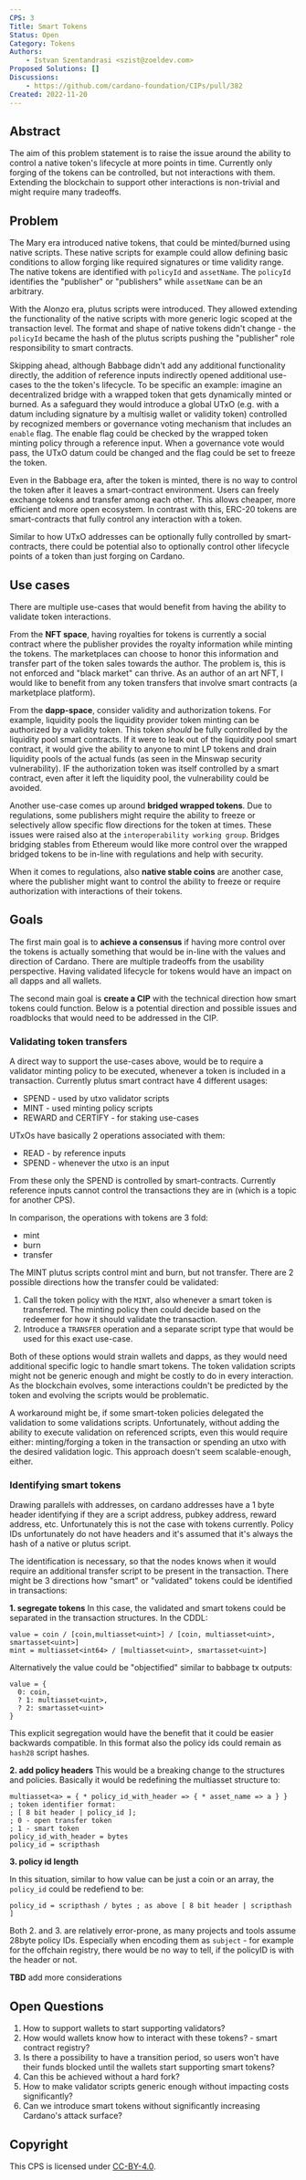 ```yaml
---
CPS: 3
Title: Smart Tokens
Status: Open
Category: Tokens
Authors:
    - Istvan Szentandrasi <szist@zoeldev.com>
Proposed Solutions: []
Discussions:
    - https://github.com/cardano-foundation/CIPs/pull/382
Created: 2022-11-20
---
```


## Abstract

The aim of this problem statement is to raise the issue around the ability to control a native token's lifecycle at more points in time.
Currently only forging of the tokens can be controlled, but not interactions with them. Extending the blockchain to support other interactions is non-trivial and might require many tradeoffs.

## Problem

The Mary era introduced native tokens, that could be minted/burned using native scripts. These native scripts for example could allow defining basic conditions to allow forging like required signatures or time validity range. The native tokens are identified with `policyId` and `assetName`. The `policyId` identifies the "publisher" or "publishers" while `assetName` can be an arbitrary.

With the Alonzo era, plutus scripts were introduced. They allowed extending the functionality of the native scripts with more generic logic scoped at the transaction level. The format and shape of native tokens didn't change - the `policyId` became the hash of the plutus scripts pushing the "publisher" role responsibility to smart contracts.

Skipping ahead, although Babbage didn't add any additional functionality directly, the addition of reference inputs indirectly opened additional use-cases to the the token's lifecycle. To be specific an example: imagine an decentralized bridge with a wrapped token that gets dynamically minted or burned. As a safeguard they would introduce a global UTxO (e.g. with a datum including signature by a multisig wallet or validity token) controlled by recognized members or governance voting mechanism that includes an `enable` flag. The enable flag could be checked by the wrapped token minting policy through a reference input. When a governance vote would pass, the UTxO datum could be changed and the flag could be set to freeze the token.

Even in the Babbage era, after the token is minted, there is no way to control the token after it leaves a smart-contract environment. Users can freely exchange tokens and transfer among each other. This allows cheaper, more efficient and more open ecosystem. In contrast with this, ERC-20 tokens are smart-contracts that fully control any interaction with a token.

Similar to how UTxO addresses can be optionally fully controlled by smart-contracts, there could be potential also to optionally control other lifecycle points of a token than just forging on Cardano.

## Use cases

There are multiple use-cases that would benefit from having the ability to validate token interactions.

From the **NFT space**, having royalties for tokens is currently a social contract where the publisher provides the royalty information while minting the tokens. The marketplaces can choose to honor this information and transfer part of the token sales towards the author. The problem is, this is not enforced and "black market" can thrive. As an author of an art NFT, I would like to benefit from any token transfers that involve smart contracts (a marketplace platform).

From the **dapp-space**, consider validity and authorization tokens. For example, liquidity pools the liquidity provider token minting can be authorized by a validity token. This token _should_ be fully controlled by the liquidity pool smart contracts. If it were to leak out of the liquidity pool smart contract, it would give the ability to anyone to mint LP tokens and drain liquidity pools of the actual funds (as seen in the Minswap security vulnerability). IF the authorization token was itself controlled by a smart contract, even after it left the liquidity pool, the vulnerability could be avoided.

Another use-case comes up around **bridged wrapped tokens**. Due to regulations, some publishers might require the ability to freeze or selectively allow specific flow directions for the token at times. These issues were raised also at the `interoperability working group`. Bridges bridging stables from Ethereum would like more control over the wrapped bridged tokens to be in-line with regulations and help with security.

When it comes to regulations, also **native stable coins** are another case, where the publisher might want to control the ability to freeze or require authorization with interactions of their tokens.

## Goals

The first main goal is to **achieve a consensus** if having more control over the tokens is actually something that would be in-line with the values and direction of Cardano. There are multiple tradeoffs from the usability perspective. Having validated lifecycle for tokens would have an impact on all dapps and all wallets.

The second main goal is **create a CIP** with the technical direction how smart tokens could function. Below is a potential direction and possible issues and roadblocks that would need to be addressed in the CIP.

### Validating token transfers

A direct way to support the use-cases above, would be to require a validator minting policy to be executed, whenever a token is included in a transaction. Currently plutus smart contract have 4 different usages:

- SPEND - used by utxo validator scripts
- MINT - used minting policy scripts
- REWARD and CERTIFY - for staking use-cases

UTxOs have basically 2 operations associated with them:

- READ - by reference inputs
- SPEND - whenever the utxo is an input

From these only the SPEND is controlled by smart-contracts. Currently reference inputs cannot control the transactions they are in (which is a topic for another CPS).

In comparison, the operations with tokens are 3 fold:

- mint
- burn
- transfer

The MINT plutus scripts control mint and burn, but not transfer. There are 2 possible directions how the transfer could be validated:

1. Call the token policy with the `MINT`, also whenever a smart token is transferred. The minting policy then could decide based on the redeemer for how it should validate the transaction.
2. Introduce a `TRANSFER` operation and a separate script type that would be used for this exact use-case.

Both of these options would strain wallets and dapps, as they would need additional specific logic to handle smart tokens. The token validation scripts might not be generic enough and might be costly to do in every interaction. As the blockchain evolves, some interactions couldn't be predicted by the token and evolving the scripts would be problematic.

A workaround might be, if some smart-token policies delegated the validation to some validations scripts. Unfortunately, without adding the ability to execute validation on referenced scripts, even this would require either: minting/forging a token in the transaction or spending an utxo with the desired validation logic. This approach doesn't seem scalable-enough, either.

### Identifying smart tokens

Drawing parallels with addresses, on cardano addresses have a 1 byte header identifying if they are a script address, pubkey address, reward address, etc. Unfortunately this is not the case with tokens currently. Policy IDs unfortunately do not have headers and it's assumed that it's always the hash of a native or plutus script.

The identification is necessary, so that the nodes knows when it would require an additional transfer script to be present in the transaction. There might be 3 directions how "smart" or "validated" tokens could be identified in transactions:

**1. segregate tokens**
In this case, the validated and smart tokens could be separated in the transaction structures. In the CDDL:

```cddl
value = coin / [coin,multiasset<uint>] / [coin, multiasset<uint>, smartasset<uint>]
mint = multiasset<int64> / [multiasset<uint>, smartasset<uint>]
```

Alternatively the value could be "objectified" similar to babbage tx outputs:

```cddl
value = {
  0: coin,
  ? 1: multiasset<uint>,
  ? 2: smartasset<uint>
}
```

This explicit segregation would have the benefit that it could be easier backwards compatible. In this format also the policy ids could remain as `hash28` script hashes.

**2. add policy headers**
This would be a breaking change to the structures and policies. Basically it would be redefining the multiasset structure to:

```cddl
multiasset<a> = { * policy_id_with_header => { * asset_name => a } }
; token identifier format:
; [ 8 bit header | policy_id ];
; 0 - open transfer token
; 1 - smart token
policy_id_with_header = bytes
policy_id = scripthash
```

**3. policy id length**

In this situation, similar to how value can be just a coin or an array, the `policy_id` could be redefiend to be:

```cddl
policy_id = scripthash / bytes ; as above [ 8 bit header | scripthash ]
```

Both 2. and 3. are relatively error-prone, as many projects and tools assume 28byte policy IDs. Especially when encoding them as `subject` - for example for the offchain registry, there would be no way to tell, if the policyID is with the header or not.

**TBD** add more considerations

## Open Questions

1. How to support wallets to start supporting validators?
1. How would wallets know how to interact with these tokens? - smart contract registry?
1. Is there a possibility to have a transition period, so users won't have their funds blocked until the wallets start supporting smart tokens?
1. Can this be achieved without a hard fork?
1. How to make validator scripts generic enough without impacting costs significantly?
1. Can we introduce smart tokens without significantly increasing Cardano's attack surface?

## Copyright

This CPS is licensed under [CC-BY-4.0](https://creativecommons.org/licenses/by/4.0/legalcode).
